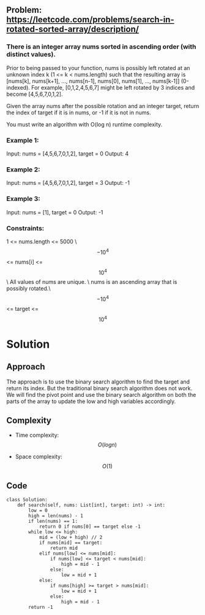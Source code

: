 ## Problem: https://leetcode.com/problems/search-in-rotated-sorted-array/description/
### There is an integer array nums sorted in ascending order (with distinct values).

Prior to being passed to your function, nums is possibly left rotated at an unknown index k (1 <= k < nums.length) such that the resulting array is [nums[k], nums[k+1], ..., nums[n-1], nums[0], nums[1], ..., nums[k-1]] (0-indexed). For example, [0,1,2,4,5,6,7] might be left rotated by 3 indices and become [4,5,6,7,0,1,2].

Given the array nums after the possible rotation and an integer target, return the index of target if it is in nums, or -1 if it is not in nums.

You must write an algorithm with O(log n) runtime complexity.

### Example 1:

Input: nums = [4,5,6,7,0,1,2], target = 0
Output: 4

### Example 2:
Input: nums = [4,5,6,7,0,1,2], target = 3
Output: -1

### Example 3:
Input: nums = [1], target = 0
Output: -1

### Constraints:
1 <= nums.length <= 5000 \\
$$-10^4$$ <= nums[i] <= $$10^4$$ \\
All values of nums are unique. \\
nums is an ascending array that is possibly rotated.\\
$$-10^4$$ <= target <= $$10^4$$

# Solution

## Approach
The approach is to use the binary search algorithm to find the target and return its index. But the traditional binary search algorithm does not work. We will find the pivot point and use the binary search algorithm on both the parts of the array to update the low and high variables accordingly.

## Complexity
- Time complexity:
$$O(logn)$$

- Space complexity:
$$O(1)$$

## Code
```python3 []
class Solution:
    def search(self, nums: List[int], target: int) -> int:
        low = 0
        high = len(nums) - 1
        if len(nums) == 1:
            return 0 if nums[0] == target else -1
        while low <= high:
            mid = (low + high) // 2
            if nums[mid] == target:
                return mid
            elif nums[low] <= nums[mid]:
                if nums[low] <= target < nums[mid]:
                    high = mid - 1
                else:
                    low = mid + 1
            else:
                if nums[high] >= target > nums[mid]:
                    low = mid + 1
                else:
                    high = mid - 1
        return -1
```

